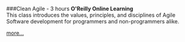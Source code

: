 ###Clean Agile - 3 hours
**O'Reilly Online Learning**
<br>This class introduces the values, principles, and disciplines of
Agile Software development for programmers and non-programmers alike.

[more...](https://www.oreilly.com/live-events/clean-agile/0636920337829/0636920069948/)